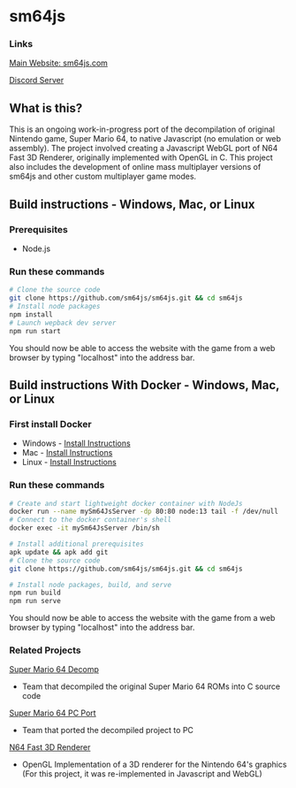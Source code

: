 # sm64js

### Links
[Main Website: sm64js.com](https://sm64js.com)

[Discord Server](https://discord.gg/7UaDnJt)

## What is this?
This is an ongoing work-in-progress port of the decompilation of original Nintendo game, Super Mario 64, to native Javascript (no emulation or web assembly). The project involved creating a Javascript WebGL port of N64 Fast 3D Renderer, originally implemented with OpenGL in C.  This project also includes the development of online mass multiplayer versions of sm64js and other custom multiplayer game modes.

## Build instructions - Windows, Mac, or Linux 

### Prerequisites
* Node.js

### Run these commands
```bash
# Clone the source code
git clone https://github.com/sm64js/sm64js.git && cd sm64js
# Install node packages
npm install
# Launch wepback dev server
npm run start
```

You should now be able to access the website with the game from a web browser by typing "localhost" into the address bar.


## Build instructions With Docker - Windows, Mac, or Linux

### First install Docker
* Windows - [Install Instructions](https://docs.docker.com/docker-for-windows/install-windows-home/)
* Mac - [Install Instructions](https://docs.docker.com/docker-for-mac/install/)
* Linux - [Install Instructions](https://docs.docker.com/engine/install/#server)

### Run these commands
```bash
# Create and start lightweight docker container with NodeJs
docker run --name mySm64JsServer -dp 80:80 node:13 tail -f /dev/null
# Connect to the docker container's shell
docker exec -it mySm64JsServer /bin/sh

# Install additional prerequisites
apk update && apk add git
# Clone the source code
git clone https://github.com/sm64js/sm64js.git && cd sm64js

# Install node packages, build, and serve
npm run build 
npm run serve

```
You should now be able to access the website with the game from a web browser by typing "localhost" into the address bar.


### Related Projects
[Super Mario 64 Decomp](https://github.com/n64decomp/sm64)
 - Team that decompiled the original Super Mario 64 ROMs into C source code

[Super Mario 64 PC Port](https://github.com/sm64-port/sm64-port)
 - Team that ported the decompiled project to PC

[N64 Fast 3D Renderer](https://github.com/Emill/n64-fast3d-engine)
 - OpenGL Implementation of a 3D renderer for the Nintendo 64's graphics
(For this project, it was re-implemented in Javascript and WebGL)


